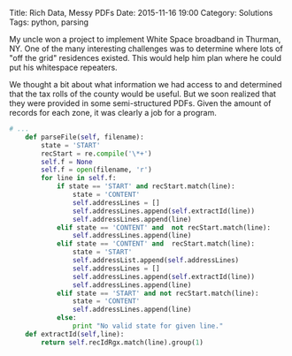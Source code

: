 Title: Rich Data, Messy PDFs
Date: 2015-11-16 19:00
Category: Solutions
Tags: python, parsing

My uncle won a project to implement White Space broadband in Thurman, NY. One of the many interesting challenges was to determine where lots of "off the grid" residences existed. This would help him plan where he could put his whitespace repeaters.

We thought a bit about what information we had access to and determined that the tax rolls of the county would be useful. But we soon realized that they were provided in some semi-structured PDFs. Given the amount of records for each zone, it was clearly a job for a program.


```python
# ...
    def parseFile(self, filename):
        state = 'START'
        recStart = re.compile('\*+') 
        self.f = None
        self.f = open(filename, 'r')
        for line in self.f:
            if state == 'START' and recStart.match(line):
                state = 'CONTENT'
                self.addressLines = []
                self.addressLines.append(self.extractId(line))
                self.addressLines.append(line)
            elif state == 'CONTENT' and  not recStart.match(line):
                self.addressLines.append(line)
            elif state == 'CONTENT' and  recStart.match(line):
                state = 'START'
                self.addressList.append(self.addressLines)
                self.addressLines = []
                self.addressLines.append(self.extractId(line))
                self.addressLines.append(line)
            elif state == 'START' and not recStart.match(line):
                state = 'CONTENT'
                self.addressLines.append(line)
            else:
                print "No valid state for given line."
    def extractId(self,line):
        return self.recIdRgx.match(line).group(1)
```
